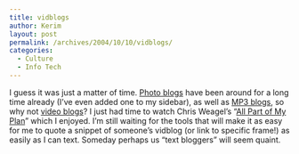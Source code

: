 ```yaml
---
title: vidblogs
author: Kerim
layout: post
permalink: /archives/2004/10/10/vidblogs/
categories:
  - Culture
  - Info Tech
---
```

I guess it was just a matter of time. <a href="http://www.photoblogs.org/" onclick="_gaq.push(['_trackEvent', 'outbound-article', 'http://www.photoblogs.org/', 'Photo blogs']);" >Photo blogs</a> have been around for a long time already (I&#8217;ve even added one to my sidebar), as well as <a href="http://www.mp3blogs.org/" onclick="_gaq.push(['_trackEvent', 'outbound-article', 'http://www.mp3blogs.org/', 'MP3 blogs']);" >MP3 blogs</a>, so why not <a href="http://www.vidblogs.com/" onclick="_gaq.push(['_trackEvent', 'outbound-article', 'http://www.vidblogs.com/', 'video blogs']);" >video blogs</a>? I just had time to watch Chris Weagel&#8217;s &#8220;<a href="http://www.vidblogs.com/cgi-bin/public.pl?blogger=chrisweagel&#38;blog=21" onclick="_gaq.push(['_trackEvent', 'outbound-article', 'http://www.vidblogs.com/cgi-bin/public.pl?blogger=chrisweagel&blog=21', 'All Part of My Plan']);" >All Part of My Plan</a>&#8221; which I enjoyed. I&#8217;m still waiting for the tools that will make it as easy for me to quote a snippet of someone&#8217;s vidblog (or link to specific frame!) as easily as I can text. Someday perhaps us &#8220;text bloggers&#8221; will seem quaint.

